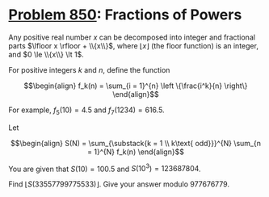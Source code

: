 [Problem 850](https://projecteuler.net/problem=850): Fractions of Powers
========================================================================

Any positive real number $x$ can be decomposed into integer and fractional
parts $\lfloor x \rfloor + \\{x\\}$, where $\lfloor x \rfloor$ (the floor
function) is an integer, and $0 \le \\{x\\} \lt 1$.

For positive integers $k$ and $n$, define the function

```math
\begin{align}
f_k(n) = \sum_{i = 1}^{n} \left \{\frac{i^k}{n} \right\}
\end{align}
```

For example, $f_5(10) = 4.5$ and $f_7(1234) = 616.5$.

Let

```math
\begin{align}
S(N) = \sum_{\substack{k = 1 \\ k\text{ odd}}}^{N} \sum_{n = 1}^{N} f_k(n)
\end{align}
```

You are given that $S(10) = 100.5$ and $S(10^3) = 123687804$.

Find $\lfloor S(33557799775533) \rfloor$. Give your answer modulo 977676779.

